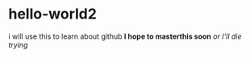 # hello-world2
i will use this to learn about github
**I hope to masterthis soon**
*or I'll die trying*
